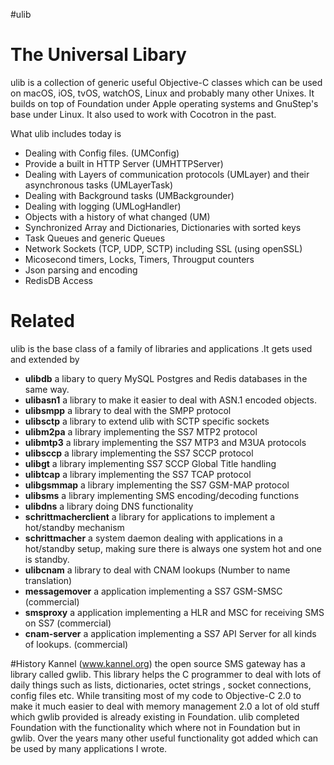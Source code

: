 #ulib
# The Universal Libary

ulib is a collection of generic useful Objective-C classes which can be used on macOS, iOS, tvOS, watchOS, Linux and probably many other Unixes. It builds on top of Foundation under Apple operating systems and GnuStep's base under Linux. It also used to work  with Cocotron in the past.

What ulib includes today is

* Dealing with Config files. (UMConfig)
* Provide a built in HTTP Server (UMHTTPServer)
* Dealing with Layers of communication protocols (UMLayer) and their asynchronous tasks (UMLayerTask)
* Dealing with Background tasks (UMBackgrounder)
* Dealing with logging (UMLogHandler)
* Objects with a history of what changed (UM)
* Synchronized Array and Dictionaries, Dictionaries with sorted keys
* Task Queues and generic Queues
* Network Sockets (TCP, UDP, SCTP) including SSL (using openSSL)
* Micosecond timers, Locks, Timers, Througput counters
* Json parsing and encoding
* RedisDB Access

# Related #

ulib is the base class of a family of libraries and applications .It gets used and extended by

* **ulibdb** a libary to query MySQL  Postgres and Redis databases in the same way.  
* **ulibasn1**  a library to make it easier to deal with ASN.1 encoded objects.
* **ulibsmpp** a library to deal with the SMPP protocol
* **ulibsctp** a library to extend ulib with SCTP specific sockets 
* **ulibm2pa** a library implementing the SS7 MTP2 protocol 
* **ulibmtp3** a library implementing the SS7 MTP3 and M3UA protocols
* **ulibsccp** a library implementing the SS7 SCCP protocol
* **ulibgt** a library implementing SS7 SCCP Global Title handling
* **ulibtcap** a library implementing the SS7 TCAP protocol
* **ulibgsmmap** a library implementing the SS7 GSM-MAP protocol
* **ulibsms**  a library implementing SMS encoding/decoding functions
* **ulibdns** a library doing DNS functionality
* **schrittmacherclient** a library for applications to implement a hot/standby mechanism
* **schrittmacher** a system daemon dealing with applications in a hot/standby setup, making sure there is always one system hot and one is standby.
* **ulibcnam** a library to deal with CNAM lookups (Number to name translation)
* **messagemover** a application implementing a SS7 GSM-SMSC (commercial)
* **smsproxy** a application implementing a HLR and MSC for receiving SMS on SS7 (commercial)
* **cnam-server** a application implementing a SS7 API Server for all kinds of lookups. (commercial)

#History
Kannel (www.kannel.org) the open source SMS gateway has a library called gwlib. This library helps the  C programmer to deal with lots of daily things such as lists, dictionaries, octet strings , socket connections, config files etc. While transiting most of my code to Objective-C 2.0 to make it much easier to deal with memory management 2.0 a lot of old stuff which gwlib provided is already existing in Foundation. ulib completed Foundation with the functionality which where not in Foundation but in gwlib. Over the years many other useful functionality got added which can be used by many applications I wrote.
